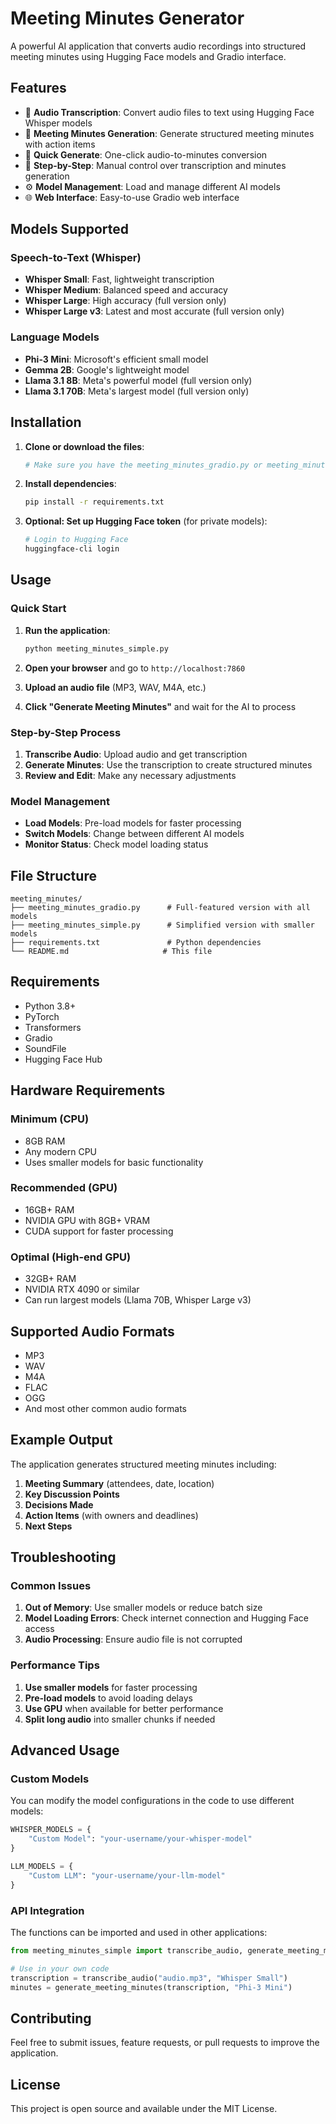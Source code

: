# Meeting Minutes Generator

A powerful AI application that converts audio recordings into structured meeting minutes using Hugging Face models and Gradio interface.

## Features

- 🎤 **Audio Transcription**: Convert audio files to text using Hugging Face Whisper models
- 📝 **Meeting Minutes Generation**: Generate structured meeting minutes with action items
- 🎯 **Quick Generate**: One-click audio-to-minutes conversion
- 🔧 **Step-by-Step**: Manual control over transcription and minutes generation
- ⚙️ **Model Management**: Load and manage different AI models
- 🌐 **Web Interface**: Easy-to-use Gradio web interface

## Models Supported

### Speech-to-Text (Whisper)
- **Whisper Small**: Fast, lightweight transcription
- **Whisper Medium**: Balanced speed and accuracy
- **Whisper Large**: High accuracy (full version only)
- **Whisper Large v3**: Latest and most accurate (full version only)

### Language Models
- **Phi-3 Mini**: Microsoft's efficient small model
- **Gemma 2B**: Google's lightweight model
- **Llama 3.1 8B**: Meta's powerful model (full version only)
- **Llama 3.1 70B**: Meta's largest model (full version only)

## Installation

1. **Clone or download the files**:
   ```bash
   # Make sure you have the meeting_minutes_gradio.py or meeting_minutes_simple.py file
   ```

2. **Install dependencies**:
   ```bash
   pip install -r requirements.txt
   ```

3. **Optional: Set up Hugging Face token** (for private models):
   ```bash
   # Login to Hugging Face
   huggingface-cli login
   ```

## Usage

### Quick Start

1. **Run the application**:
   ```bash
   python meeting_minutes_simple.py
   ```

2. **Open your browser** and go to `http://localhost:7860`

3. **Upload an audio file** (MP3, WAV, M4A, etc.)

4. **Click "Generate Meeting Minutes"** and wait for the AI to process

### Step-by-Step Process

1. **Transcribe Audio**: Upload audio and get transcription
2. **Generate Minutes**: Use the transcription to create structured minutes
3. **Review and Edit**: Make any necessary adjustments

### Model Management

- **Load Models**: Pre-load models for faster processing
- **Switch Models**: Change between different AI models
- **Monitor Status**: Check model loading status

## File Structure

```
meeting_minutes/
├── meeting_minutes_gradio.py      # Full-featured version with all models
├── meeting_minutes_simple.py      # Simplified version with smaller models
├── requirements.txt               # Python dependencies
└── README.md                     # This file
```

## Requirements

- Python 3.8+
- PyTorch
- Transformers
- Gradio
- SoundFile
- Hugging Face Hub

## Hardware Requirements

### Minimum (CPU)
- 8GB RAM
- Any modern CPU
- Uses smaller models for basic functionality

### Recommended (GPU)
- 16GB+ RAM
- NVIDIA GPU with 8GB+ VRAM
- CUDA support for faster processing

### Optimal (High-end GPU)
- 32GB+ RAM
- NVIDIA RTX 4090 or similar
- Can run largest models (Llama 70B, Whisper Large v3)

## Supported Audio Formats

- MP3
- WAV
- M4A
- FLAC
- OGG
- And most other common audio formats

## Example Output

The application generates structured meeting minutes including:

1. **Meeting Summary** (attendees, date, location)
2. **Key Discussion Points**
3. **Decisions Made**
4. **Action Items** (with owners and deadlines)
5. **Next Steps**

## Troubleshooting

### Common Issues

1. **Out of Memory**: Use smaller models or reduce batch size
2. **Model Loading Errors**: Check internet connection and Hugging Face access
3. **Audio Processing**: Ensure audio file is not corrupted

### Performance Tips

1. **Use smaller models** for faster processing
2. **Pre-load models** to avoid loading delays
3. **Use GPU** when available for better performance
4. **Split long audio** into smaller chunks if needed

## Advanced Usage

### Custom Models
You can modify the model configurations in the code to use different models:

```python
WHISPER_MODELS = {
    "Custom Model": "your-username/your-whisper-model"
}

LLM_MODELS = {
    "Custom LLM": "your-username/your-llm-model"
}
```

### API Integration
The functions can be imported and used in other applications:

```python
from meeting_minutes_simple import transcribe_audio, generate_meeting_minutes

# Use in your own code
transcription = transcribe_audio("audio.mp3", "Whisper Small")
minutes = generate_meeting_minutes(transcription, "Phi-3 Mini")
```

## Contributing

Feel free to submit issues, feature requests, or pull requests to improve the application.

## License

This project is open source and available under the MIT License.
